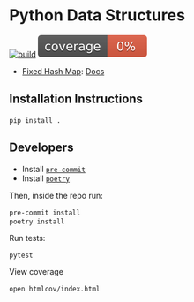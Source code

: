 # Python Data Structures

[![build](https://github.com/adithyabsk/datastructures/actions/workflows/build.yaml/badge.svg?branch=main)](https://github.com/adithyabsk/datastructures/actions/workflows/build.yaml)
[![coverage](./coverage.svg)](https://github.com/adithyabsk/datastructures/actions/workflows/build.yaml)

- [Fixed Hash Map](./datastructures/fixed_hash_map.py):
[Docs](./docs/fixed_hash_map.md)

## Installation Instructions

```shell
pip install .
```

## Developers

- Install [`pre-commit`](https://pre-commit.com/)
- Install [`poetry`](https://python-poetry.org/)

Then, inside the repo run:

```shell
pre-commit install
poetry install
```

Run tests:

```shell
pytest
```

View coverage

```shell
open htmlcov/index.html
```
